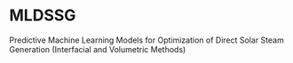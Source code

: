 # MLDSSG
Predictive Machine Learning Models for Optimization of Direct Solar Steam Generation
(Interfacial and Volumetric Methods)
